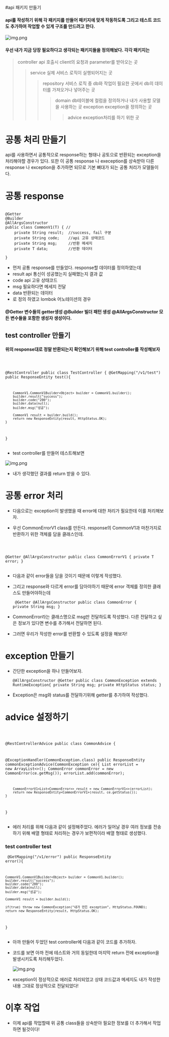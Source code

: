 #api 패키지 만들기

#### api를 작성하기 위해 각 패키지를 만들어 패키지에 맞게 작동하도록 그리고 테스트 코드도 추가하여 작업할 수 있게 구조를 만드려고 한다.

![img.png](img.png "이미지 설명(title)")

#### 우선 내가 지금 당장 필요하다고 생각되는 패키지들을 정의해놨다. 각각 패키지는
> controller api 호출시 client의 요청과 parameter를 받아오는 곳
>> service 실제 서비스 로직이 실행되어지는 곳
>>> repository 서비스 로직 중 db와 작업이 필요한 곳에서 db의 데이터를 가져오거나 넣어주는 곳
>>>> domain db테이블에 컬럼을 정의하거나 내가 사용할 모델을 사용하는 곳
>>>> exception exception을 정의하는 곳
>>>>> advice exception처리를 하기 위한 곳

# 공통 처리 만들기

api를 사용하면서 공통적으로 response하는 형태나 공토으로 반환되는 exception을 처리해야할 경우가 있다.
또한 이 공통 response 나 exeception를 상속받아 다른 response 나 exception을 추가하면 되므로 기본
뼈대가 되는 공통 처리가 모델들이다.

# 공통  response

<pre>
<code>
@Getter
@Builder
@AllArgsConstructor
public class CommonV1(T) { //
    private String result;  //success, fail 구분
    private String code;    //api 고유 상태코드
    private String msg;     //반환 메세지
    private T data;         //반환 데이터

}
</code></pre>


* 먼저 공통 response를 만들었다. response할 데이터를 정의하였는데 
* result   api 통신이 성공했는지 실패했는지 결과 값
* code api 고유 상태코드  
* msg 필요하다면 메세지 전달
* data 반환되는 데이터
* 로 정의 하였고 lombok 어노테이션의 경우

#### @Getter 변수들의 getter생성 @Builder 빌더 패턴 생성 @AllArgsConstructor 모든 변수들을 포함한 생성자 생성이다.

## test controller 만들기
#### 위의 response대로 정말 반환되는지 확인해보기 위해 test controller를 작성해보자

<code><pre>

@RestController
public class TestController {
@GetMapping("/v1/test")
public ResponseEntity test(){

        CommonV1.CommonV1Builder<Object> builder = CommonV1.builder();
        builder.result("success");
        builder.code("200");
        builder.data(null);
        builder.msg("성공");

        CommonV1 result = builder.build();
        return new ResponseEntity(result, HttpStatus.OK);
    }
}
</code></pre>

* test controller를 만들어 테스트해보면

![img.png](https://velog.velcdn.com/images%2Fililil9482%2Fpost%2F8d7fb69e-e356-4ae6-ba13-f585b2604ebf%2Fimage.png "이미지 설명(title)")

* 내가 생각했던 결과를 return 받을 수 있다.

# 공통 error 처리

* 다음으로는 exception이 발생했을 때 error에 대한 처리가 필요한데 이를 처리해보자.

* 우선 CommonErrorV1 class를 만든다. response의 CommonV1과 마찬가지로 반환하기 위한 객체를 담을 클래스인데.

<code><pre>

@Getter
@AllArgsConstructor
public class CommonErrorV1<T> {
    private T error;
}
</code></pre>

* 다음과 같이 error들을 담을 것이기 때문에 이렇게 작성했다.
* 그리고 response와 다르게 error를 담아야하기 때문에 error 객체를 정의한 클래스도 만들어야하는데

  <code><pre>
  @Getter
  @AllArgsConstructor
  public class CommonError {
  private String msg;
  }
  </code></pre>

 * CommonError라는 클래스명으로 msg만 전달하도록 작성했다. 다른 전달하고 싶은 정보가 있다면 변수를 추가해서 전달하면 된다.

 * 그러면 우리가 작성한 error를 반환할 수 있도록 설정을 해보자!

 # exception 만들기
 * 간단한 exception을 하나 만들어보자.
    <code><pre>
    @AllArgsConstructor
    @Getter
    public class CommonException extends RuntimeException{
    private String msg;
    private HttpStatus status;
    }
    </code></pre>

* Exception은 msg와 status를 전달하기위해 getter를 추가하여 작성했다.
# advice 설정하기
<code><pre>

@RestControllerAdvice
public class CommonAdvice {

@ExceptionHandler(CommonException.class)
public ResponseEntity commonExceptionAdvice(CommonException ce){
    List<CommonError> errorList = new ArrayList<>();
    CommonError commonError = new CommonError(ce.getMsg());
    errorList.add(commonError);

        CommonErrorV1<List<CommonError>> result = new CommonErrorV1<>(errorList);
        return new ResponseEntity<CommonErrorV1>(result, ce.getStatus());
    }
}
</code></pre>

* 에러 처리를 위해 다음과 같이 설정해주었다. 에러가 일어날 경우 여러 정보를 전송하기 위해 배열 형태로 처리하는 경우가 보편적이라 배열 형태로 생성했다.

### test controller test

<code><pre>
  @GetMapping("/v1/error")
  public ResponseEntity error(){

    CommonV1.CommonV1Builder<Object> builder = CommonV1.builder();
    builder.result("success");
    builder.code("200");
    builder.data(null);
    builder.msg("성공");

    CommonV1 result = builder.build();

    if(true) throw new CommonException("내가 만든 exception", HttpStatus.FOUND);
    return new ResponseEntity(result, HttpStatus.OK);
}
</code></pre>

* 아까 만들어 두었던 test controller에 다음과 같이 코드를 추가하자.
* 코드를 보면 아까 전에 테스트와 거의 동일한데 마지막 return 전에 exception을 발생시키도록 처리해두었다.
  
  ![img.png](https://velog.velcdn.com/images%2Fililil9482%2Fpost%2F8e0d1684-ade8-4549-a93b-dc0fcdb74ad0%2Fimage.png "이미지 설명(title)")
* exception이 정상적으로 에러로 처리되었고 상태 코드값과 메세지도 내가 작성한 내용 그대로 정상적으로 전달되었다!

# 이후 작업
* 이제 api를 작업할때 위 공통 class들을 상속받아 필요한 정보를 더 추가해서 작업하면 될것이다!
